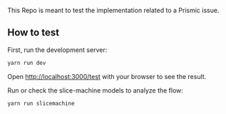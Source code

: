 This Repo is meant to test the implementation related to a Prismic issue.

## How to test

First, run the development server:

```bash
yarn run dev
```

Open [http://localhost:3000/test](http://localhost:3000/test) with your browser to see the result.

Run or check the slice-machine models to analyze the flow:

```bash
yarn run slicemachine
```
